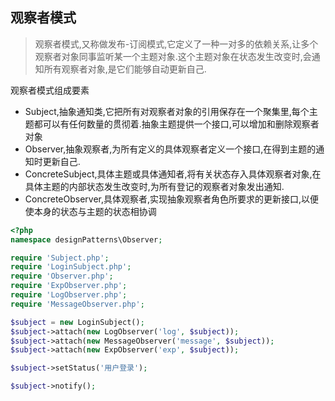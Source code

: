 ## 观察者模式

> 观察者模式,又称做发布-订阅模式,它定义了一种一对多的依赖关系,让多个观察者对象同事监听某一个主题对象.这个主题对象在状态发生改变时,会通知所有观察者对象,是它们能够自动更新自己.


观察者模式组成要素

- Subject,抽象通知类,它把所有对观察者对象的引用保存在一个聚集里,每个主题都可以有任何数量的贯彻着.抽象主题提供一个接口,可以增加和删除观察者对象
- Observer,抽象观察者,为所有定义的具体观察者定义一个接口,在得到主题的通知时更新自己.
- ConcreteSubject,具体主题或具体通知者,将有关状态存入具体观察者对象,在具体主题的内部状态发生改变时,为所有登记的观察者对象发出通知.
- ConcreteObserver,具体观察者,实现抽象观察者角色所要求的更新接口,以便使本身的状态与主题的状态相协调

```php
<?php
namespace designPatterns\Observer;

require 'Subject.php';
require 'LoginSubject.php';
require 'Observer.php';
require 'ExpObserver.php';
require 'LogObserver.php';
require 'MessageObserver.php';

$subject = new LoginSubject();
$subject->attach(new LogObserver('log', $subject));
$subject->attach(new MessageObserver('message', $subject));
$subject->attach(new ExpObserver('exp', $subject));

$subject->setStatus('用户登录');

$subject->notify();

```